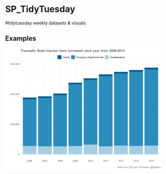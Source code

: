 # SP_TidyTuesday

#tidytuesday weekly datasets &amp; visuals

## Examples

![2020 Wk 13](/2020/Wk13/tbi_by_year.png)
